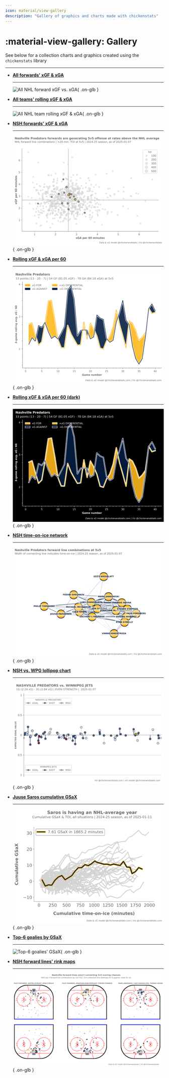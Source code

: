 ```yaml
---
icon: material/view-gallery
description: "Gallery of graphics and charts made with chickenstats"
---
```


# :material-view-gallery: **Gallery**

See below for a collection charts and graphics created using the `chickenstats` library

---

<div class="grid cards" markdown>

-   **[All forwards' xGF & xGA](../tutorials/forward_lines.md)**

    ---

    ![All NHL forward xGF vs. xGA](./images/nhl_xgf_xga.png){ .on-glb }

-   **[All teams' rolling xGF & xGA](../tutorials/rolling_xg.md)**

    ---

    ![All NHL team rolling xGF & xGA](./images/nhl_rolling_xg.png){ .on-glb }

-   **[NSH forwards' xGF & xGA](../tutorials/forward_lines.md)**

    ---

    ![NSH forward xGF vs. xGA](./images/nsh_xgf_xga.png){ .on-glb }

-   **[Rolling xGF & xGA per 60](../tutorials/rolling_xg.md)**

    ---

    ![NSH forward xGF vs. xGA](./images/nsh_rolling_xg.png){ .on-glb }

-   **[Rolling xGF & xGA per 60 (dark)](../tutorials/rolling_xg.md)**

    ---

    ![NSH forward xGF vs. xGA (dark)](./images/nsh_rolling_xg_dark.png){ .on-glb }

-   **[NSH time-on-ice network](../tutorials/network.md)**

    ---

    ![NSH time-on-ice network graph](./images/nsh_network_graph.png){ .on-glb }

-   **[NSH vs. WPG lollipop chart](../tutorials/lollipop.md)**

    ---

    ![NSH vs. WPG lollipop chart](./images/nsh_lollipop.png){ .on-glb }

-   **[Juuse Saros cumulative GSaX](../tutorials/gsax.md)**

    ---

    ![Juuse Saros GSaX](./images/saros_gsax.png){ .on-glb }

-   **[Top-6 goalies by GSaX](../tutorials/gsax.md)**

    ---

    ![Top-6 goalies' GSaX](./images/top_6_gsax.png){ .on-glb }

-   **[NSH forward lines' rink maps](../tutorials/shot_maps.md)**

    ---

    ![NSH forward lines' rink maps](./images/nsh_forwards_rink_maps.png){ .on-glb }

</div>